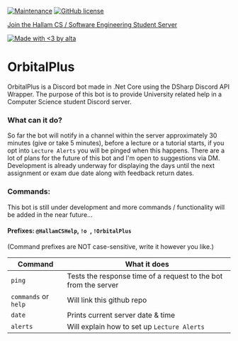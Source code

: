 <!--![Banner](https://i.imgur.com/3FhRK9t.jpg)-->

[![Maintenance](https://img.shields.io/badge/Maintained%3F-yes-green.svg)](https://github.com/alta-sh/OrbitalPlus)
[![GitHub license](https://img.shields.io/github/license/Naereen/StrapDown.js.svg)](https://github.com/alta-sh/OrbitalPlus/blob/main/LICENSE)

[Join the Hallam CS / Software Engineering Student Server](https://discord.com/invite/r4KsVBjp9W)

[![Made with <3 by alta](http://ForTheBadge.com/images/badges/built-with-love.svg)](https://github.com/alta-sh)


# OrbitalPlus

OrbitalPlus is a Discord bot made in .Net Core using the DSharp Discord API Wrapper. 
The purpose of this bot is to provide University related help in a Computer Science student Discord server.

### What can it do?
So far the bot will notify in a channel within the server approximately 30 minutes (give or take 5 minutes), before a lecture or a tutorial starts, if you opt into `Lecture Alerts` you will be pinged when this happens. There are a lot of plans for the future of this bot and I'm open to suggestions via DM. Development is already underway for displaying the days until the next assignment or exam due date along with feedback return dates.

### Commands:

This bot is still under development and more commands / functionality will be added in the near future...

#### Prefixes: `@HallamCSHelp`, `!o `, `!OrbitalPlus `

(Command prefixes are NOT case-sensitive, write it however you like.)

| Command | What it does |
| ------ | ------ |
| `ping` | Tests the response time of a request to the bot from the server  |
| `commands` or `help` | Will link this github repo |
| `date` | Prints current server date & time |
| `alerts` | Will explain how to set up `Lecture Alerts` |
